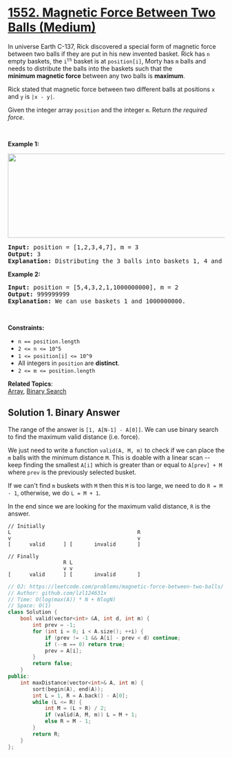 # [1552. Magnetic Force Between Two Balls (Medium)](https://leetcode.com/problems/magnetic-force-between-two-balls/)

<p>In universe Earth&nbsp;C-137, Rick discovered a special form of magnetic force between&nbsp;two balls if they are put in his new invented basket. Rick has&nbsp;<code>n</code> empty baskets, the <code>i<sup>th</sup></code> basket is at <code>position[i]</code>, Morty has <code>m</code> balls and needs to distribute the balls into the baskets such that the <strong>minimum&nbsp;magnetic force</strong>&nbsp;between any two balls is <strong>maximum</strong>.</p>

<p>Rick stated that&nbsp;magnetic force between two different balls at positions <code>x</code> and <code>y</code> is <code>|x - y|</code>.</p>

<p>Given the integer array <code>position</code>&nbsp;and the integer <code>m</code>. Return <em>the required force</em>.</p>

<p>&nbsp;</p>
<p><strong>Example 1:</strong></p>
<img alt="" src="https://assets.leetcode.com/uploads/2020/08/11/q3v1.jpg" style="width: 562px; height: 195px;">
<pre><strong>Input:</strong> position = [1,2,3,4,7], m = 3
<strong>Output:</strong> 3
<strong>Explanation:</strong> Distributing the 3 balls into baskets 1, 4 and 7 will make the magnetic force between ball pairs [3, 3, 6]. The minimum magnetic force is 3. We cannot achieve a larger minimum magnetic force than 3.
</pre>

<p><strong>Example 2:</strong></p>

<pre><strong>Input:</strong> position = [5,4,3,2,1,1000000000], m = 2
<strong>Output:</strong> 999999999
<strong>Explanation:</strong> We can use baskets 1 and 1000000000.
</pre>

<p>&nbsp;</p>
<p><strong>Constraints:</strong></p>

<ul>
	<li><code>n == position.length</code></li>
	<li><code>2 &lt;= n &lt;= 10^5</code></li>
	<li><code>1 &lt;= position[i] &lt;= 10^9</code></li>
	<li>All integers in <code>position</code> are <strong>distinct</strong>.</li>
	<li><code>2 &lt;= m &lt;= position.length</code></li>
</ul>


**Related Topics**:  
[Array](https://leetcode.com/tag/array/), [Binary Search](https://leetcode.com/tag/binary-search/)

## Solution 1. Binary Answer

The range of the answer is `[1, A[N-1] - A[0]]`. We can use binary search to find the maximum valid distance (i.e. force).

We just need to write a function `valid(A, M, m)` to check if we can place the `m` balls with the minimum distance `M`. This is doable with a linear scan -- keep finding the smallest `A[i]` which is greater than or equal to `A[prev] + M` where `prev` is the previously selected busket.

If we can't find `m` buskets with `M` then this `M` is too large, we need to do `R = M - 1`, otherwise, we do `L = M + 1`.

In the end since we are looking for the maximum valid distance, `R` is the answer.

```
// Initially
L                                         R
v                                         v
[      valid      ] [       invalid       ]

// Finally
                  R L
                  v v
[      valid      ] [       invalid       ]
```

```cpp
// OJ: https://leetcode.com/problems/magnetic-force-between-two-balls/
// Author: github.com/lzl124631x
// Time: O(log(max(A)) * N + NlogN)
// Space: O(1)
class Solution {
    bool valid(vector<int> &A, int d, int m) {
        int prev = -1;
        for (int i = 0; i < A.size(); ++i) {
            if (prev != -1 && A[i] - prev < d) continue;
            if (--m == 0) return true;
            prev = A[i];
        }
        return false;
    }
public:
    int maxDistance(vector<int>& A, int m) {
        sort(begin(A), end(A));
        int L = 1, R = A.back() - A[0];
        while (L <= R) {
            int M = (L + R) / 2;
            if (valid(A, M, m)) L = M + 1;
            else R = M - 1;
        }
        return R;
    }
};
```